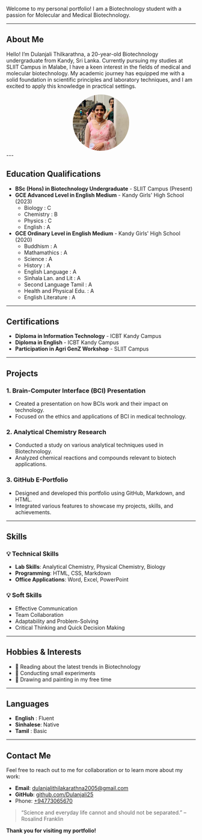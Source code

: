 Welcome to my personal portfolio! I am a Biotechnology student with a passion for Molecular and Medical Biotechnology.

---

## **About Me**
Hello! I’m Dulanjali Thilkarathna, a 20-year-old Biotechnology undergraduate from Kandy, Sri Lanka. Currently pursuing my studies at SLIIT Campus in Malabe, I have a keen interest in the fields of medical and molecular biotechnology. My academic journey has equipped me with a solid foundation in scientific principles and laboratory techniques, and I am excited to apply this knowledge in practical settings.

<div style="text-align: center;">
<img src="https://github.com/Dulanjali25/Dulanjali25.github.io/blob/main/WhatsApp%20Image%202024-09-28%20at%2020.10.15_43458e61.jpg?raw=true" alt="My Image" style="width: 150px; height: auto; border-radius: 50%;" />
</div>
---

## **Education Qualifications**

- **BSc (Hons) in Biotechnology Undergraduate** - SLIIT Campus (Present)
- **GCE Advanced Level in English Medium** - Kandy Girls' High School (2023)
  - Biology   : C
  - Chemistry : B
  - Physics   : C
  - English   : A
- **GCE Ordinary Level in English Medium** - Kandy Girls' High School (2020)
  - Buddhism                 : A
  - Mathamathics             : A
  - Science                  : A
  - History                  : A
  - English Language         : A
  - Sinhala Lan. and Lit     : A
  - Second Language Tamil    : A
  - Health and Physical Edu. : A
  - English Literature       : A

---

## **Certifications**

- **Diploma in Information Technology** - ICBT Kandy Campus
- **Diploma in English** - ICBT Kandy Campus
- **Participation in Agri GenZ Workshop** - SLIIT Campus

---

## **Projects**

### 1. **Brain-Computer Interface (BCI) Presentation**
- Created a presentation on how BCIs work and their impact on technology.
- Focused on the ethics and applications of BCI in medical technology.

### 2. **Analytical Chemistry Research**
- Conducted a study on various analytical techniques used in Biotechnology.
- Analyzed chemical reactions and compounds relevant to biotech applications.

### 3. **GitHub E-Portfolio**
- Designed and developed this portfolio using GitHub, Markdown, and HTML.
- Integrated various features to showcase my projects, skills, and achievements.

---

## **Skills**

### 💡 Technical Skills
- **Lab Skills**: Analytical Chemistry, Physical Chemistry, Biology
- **Programming**: HTML, CSS, Markdown
- **Office Applications**: Word, Excel, PowerPoint

### 💡 Soft Skills
- Effective Communication
- Team Collaboration
- Adaptability and Problem-Solving
- Critical Thinking and Quick Decision Making

---

## **Hobbies & Interests**

- 📖 Reading about the latest trends in Biotechnology
- 🧬 Conducting small experiments
- 🎨 Drawing and painting in my free time

---

## **Languages**

- **English**  : Fluent
- **Sinhalese**: Native
- **Tamil**    : Basic

---

## **Contact Me**

Feel free to reach out to me for collaboration or to learn more about my work:

- **Email**: [dulanjalithilakarathna2005@gmail.com](mailto:dulanjalithilakarathna2005@gmail.com)
- **GitHub**: [github.com/Dulanjali25](https://github.com/Dulanjali25)
- Phone: [+94773065670](tel:+94773065670)


> “Science and everyday life cannot and should not be separated.” – Rosalind Franklin

**Thank you for visiting my portfolio!**
